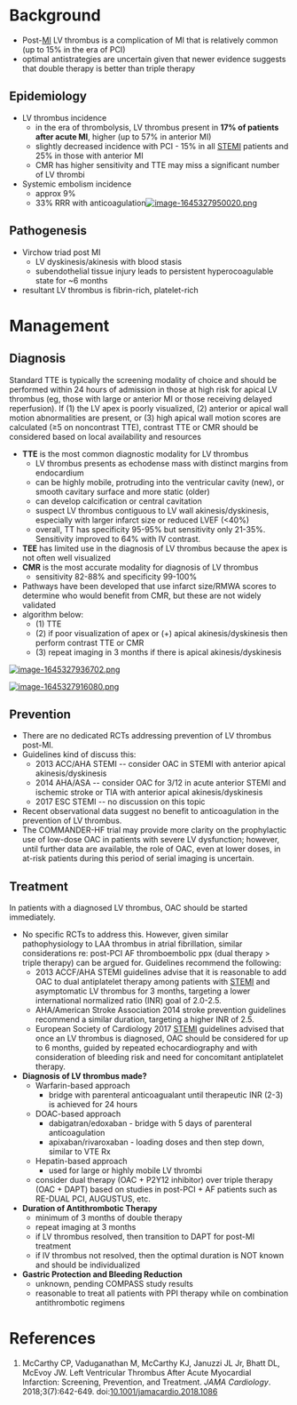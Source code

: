 # Background

*   Post-[MI](ACS.md) LV thrombus is a complication of MI that is relatively common (up to 15% in the era of PCI)
*   optimal antistrategies are uncertain given that newer evidence suggests that double therapy is better than triple therapy

## Epidemiology
*   LV thrombus incidence
    *   in the era of thrombolysis, LV thrombus present in **17% of patients after acute MI**, higher (up to 57% in anterior MI)
    *   slightly decreased incidence with PCI - 15% in all [STEMI](STEMI) patients and 25% in those with anterior MI
    *   CMR has higher sensitivity and TTE may miss a significant number of LV thrombi
*   Systemic embolism incidence
    *   approx 9%
    *   33% RRR with anticoagulation[![image-1645327950020.png](http://medreference.ca/uploads/images/gallery/2022-02/scaled-1680-/RvRtkkQANf6GkXl6-image-1645327950020.png)](http://medreference.ca/uploads/images/gallery/2022-02/RvRtkkQANf6GkXl6-image-1645327950020.png)

## Pathogenesis
*   Virchow triad post MI
    *   LV dyskinesis/akinesis with blood stasis
    *   subendothelial tissue injury leads to persistent hyperocoagulable state for ~6 months
*   resultant LV thrombus is fibrin-rich, platelet-rich

# Management
## Diagnosis
Standard TTE is typically the screening modality of choice and should be performed within 24 hours of admission in those at high risk for apical LV thrombus (eg, those with large or anterior MI or those receiving delayed reperfusion). If (1) the LV apex is poorly visualized, (2) anterior or apical wall motion abnormalities are present, or (3) high apical wall motion scores are calculated (≥5 on noncontrast TTE), contrast TTE or CMR should be considered based on local availability and resources

*   **TTE** is the most common diagnostic modality for LV thrombus
    *   LV thrombus presents as echodense mass with distinct margins from endocardium
    *   can be highly mobile, protruding into the ventricular cavity (new), or smooth cavitary surface and more static (older)
    *   can develop calcification or central cavitation
    *   suspect LV thrombus contiguous to LV wall akinesis/dyskinesis, especially with larger infarct size or reduced LVEF (<40%)
    *   overall, TT has specificity 95-95% but sensitivity only 21-35%. Sensitivity improved to 64% with IV contrast.
*   **TEE** has limited use in the diagnosis of LV thrombus because the apex is not often well visualized
*   **CMR** is the most accurate modality for diagnosis of LV thrombus
    *   sensitivity 82-88% and specificity 99-100%
*   Pathways have been developed that use infarct size/RMWA scores to determine who would benefit from CMR, but these are not widely validated
*   algorithm below:
    *   (1) TTE
    *   (2) if poor visualization of apex or (+) apical akinesis/dyskinesis then perform contrast TTE or CMR
    *   (3) repeat imaging in 3 months if there is apical akinesis/dyskinesis

[![image-1645327936702.png](http://medreference.ca/uploads/images/gallery/2022-02/scaled-1680-/miaOKPdZqkg109VC-image-1645327936702.png)](http://medreference.ca/uploads/images/gallery/2022-02/miaOKPdZqkg109VC-image-1645327936702.png)

[![image-1645327916080.png](http://medreference.ca/uploads/images/gallery/2022-02/scaled-1680-/xnHueQbbYZoRU6gz-image-1645327916080.png)](http://medreference.ca/uploads/images/gallery/2022-02/xnHueQbbYZoRU6gz-image-1645327916080.png)

## Prevention
*   There are no dedicated RCTs addressing prevention of LV thrombus post-MI.
*   Guidelines kind of discuss this:
    *   2013 ACC/AHA STEMI -- consider OAC in STEMI with anterior apical akinesis/dyskinesis
    *   2014 AHA/ASA -- consider OAC for 3/12 in acute anterior STEMI and ischemic stroke or TIA with anterior apical akinesis/dyskinesis
    *   2017 ESC STEMI -- no discussion on this topic
*   Recent observational data suggest no benefit to anticoagulation in the prevention of LV thrombus.
*   The COMMANDER-HF trial may provide more clarity on the prophylactic use of low-dose OAC in patients with severe LV dysfunction; however, until further data are available, the role of OAC, even at lower doses, in at-risk patients during this period of serial imaging is uncertain.

## Treatment
In patients with a diagnosed LV thrombus, OAC should be started immediately.
*   No specific RCTs to address this. However, given similar pathophysiology to LAA thrombus in atrial fibrillation, similar considerations re: post-PCI AF thromboembolic ppx (dual therapy > triple therapy) can be argued for. Guidelines recommend the following:  
    *   2013 ACCF/AHA STEMI guidelines advise that it is reasonable to add OAC to dual antiplatelet therapy among patients with [STEMI](STEMI) and asymptomatic LV thrombus for 3 months, targeting a lower international normalized ratio (INR) goal of 2.0-2.5.
    *   AHA/American Stroke Association 2014 stroke prevention guidelines recommend a similar duration, targeting a higher INR of 2.5.
    *   European Society of Cardiology 2017 [STEMI](STEMI) guidelines advised that once an LV thrombus is diagnosed, OAC should be considered for up to 6 months, guided by repeated echocardiography and with consideration of bleeding risk and need for concomitant antiplatelet therapy.
*   **Diagnosis of LV thrombus made?**
    *   Warfarin-based approach  
        *   bridge with parenteral anticoagualant until therapeutic INR (2-3) is achieved for 24 hours
    *   DOAC-based approach
        *   dabigatran/edoxaban - bridge with 5 days of parenteral anticoagulation
        *   apixaban/rivaroxaban - loading doses and then step down, similar to VTE Rx
    *   Hepatin-based approach
        *   used for large or highly mobile LV thrombi
    *   consider dual therapy (OAC + P2Y12 inhibitor) over triple therapy (OAC + DAPT) based on studies in post-PCI + AF patients such as RE-DUAL PCI, AUGUSTUS, etc.
*   **Duration of Antithrombotic Therapy**
    *   minimum of 3 months of double therapy
    *   repeat imaging at 3 months
    *   if LV thrombus resolved, then transition to DAPT for post-MI treatment
    *   if lV thrombus not resolved, then the optimal duration is NOT known and should be individualized
*   **Gastric Protection and Bleeding Reduction**
    *   unknown, pending COMPASS study results
    *   reasonable to treat all patients with PPI therapy while on combination antithrombotic regimens

# References
1.  McCarthy CP, Vaduganathan M, McCarthy KJ, Januzzi JL Jr, Bhatt DL, McEvoy JW. Left Ventricular Thrombus After Acute Myocardial Infarction: Screening, Prevention, and Treatment. _JAMA Cardiology_. 2018;3(7):642-649. doi:[10.1001/jamacardio.2018.1086](https://doi.org/10.1001/jamacardio.2018.1086)
